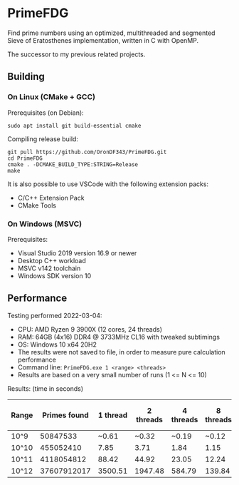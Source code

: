 # PrimeFDG
Find prime numbers using an optimized, multithreaded and segmented Sieve of Eratosthenes implementation, written in C with OpenMP.

The successor to my previous related projects.

## Building
### On Linux (CMake + GCC)
Prerequisites (on Debian):
```
sudo apt install git build-essential cmake
```
Compiling release build:
```
git pull https://github.com/OronDF343/PrimeFDG.git
cd PrimeFDG
cmake . -DCMAKE_BUILD_TYPE:STRING=Release
make
```

It is also possible to use VSCode with the following extension packs:
* C/C++ Extension Pack
* CMake Tools

### On Windows (MSVC)
Prerequisites:
* Visual Studio 2019 version 16.9 or newer
* Desktop C++ workload
* MSVC v142 toolchain
* Windows SDK version 10

## Performance

Testing performed 2022-03-04:
* CPU: AMD Ryzen 9 3900X (12 cores, 24 threads)
* RAM: 64GB (4x16) DDR4 @ 3733MHz CL16 with tweaked subtimings
* OS: Windows 10 x64 20H2
* The results were not saved to file, in order to measure pure calculation performance
* Command line: `PrimeFDG.exe 1 <range> <threads>`
* Results are based on a very small number of runs (1 <= N <= 10)

Results: (time in seconds)

Range | Primes found | 1 thread | 2 threads | 4 threads | 8 threads | 16 threads | 24 threads | Peak memory usage
--- | --- | --- | --- | --- | --- | --- | --- | ---
10^9 | 50847533 | \~0.61 | \~0.32 | \~0.19 | \~0.12 | \~0.09 | \~0.08 | <1 MB
10^10 | 455052410 | 7.85 | 3.71 | 1.84 | 1.15 | 1.02 | 0.85 | 2 MB
10^11 | 4118054812 | 88.42 | 44.92 | 23.05 | 12.24 | 10.28 | 7.86 | 7 MB
10^12 | 37607912017 | 3500.51 | 1947.48 | 584.79 | 139.84 | 111.67 | 88.43 | 31 MB
